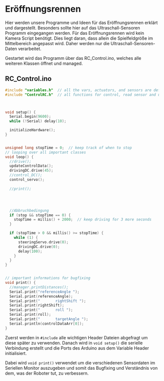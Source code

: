 # Eröffnungsrennen
Hier werden unsere Programme und Ideen für das Eröffnungsrennen erklärt und dargestellt. Besonders sollte hier auf das Ultraschall-Sensoren Programm eingegangen werden.
Für das Eröffnungsrennen wird kein Kamera Script benötigt. Dies liegt daran, dass allein die Spielfeldgröße im Mittelbereich angepasst wird. Daher werden nur die Ultraschall-Sensoren-Daten verarbeitet.

Gestartet wird das Programm über das RC_Control.ino, welches alle weiteren Klassen öffnet und managed.
## RC_Control.ino
```c++
#include "variables.h"  // all the vars, actuators, and sensors are defined and initialized here.
#include "ControlRC.h"  // all functions for control, read sensor and update variables are located here



void setup() {
  Serial.begin(9600);
  while (!Serial) delay(10);

  initializeHardware();
}


unsigned long stopTime = 0;  // keep track of when to stop
// looping over all important classes
void loop() {
  //drive();
  updateControlData();
  drivingDC.drive(45);
  //control_DC();
  control_servo();
  
  //print();




  //Abbruchbedingung
  if (stop && stopTime == 0) {
    stopTime = millis() + 2000;  // keep driving for 3 more seconds
  }

  if (stopTime > 0 && millis() >= stopTime) {
    while (1) {
      steeringServo.drive(0);
      drivingDC.drive(0);
      delay(100);
    }
  }
}


// important informations for bugfixing
void print() {
  //manager.printDistances();
  Serial.print("referenceAngle ");
  Serial.print(referenceAngle);
  Serial.print("       rightShift ");
  Serial.print(rightShift);
  Serial.print("       roll ");
  Serial.print(roll);
  Serial.print("       targetAngle ");
  Serial.println(controlDataArr[0]);
}

```

Zuerst werden in `#include` alle wichtigen Header Dateien abgefragt um diese später zu verwenden. Danach wird in `void setup()` die serielle Verbindung erstellt und die Ports des Arduino aus dem Variable Header initialisiert.

Dabei wird `void print()` verwendet um die verschiedenen Sensordaten im Seriellen Monitor auszugeben und somit das Bugfixing und Verständnis von dem, was der Roboter tut, zu verbessern.
